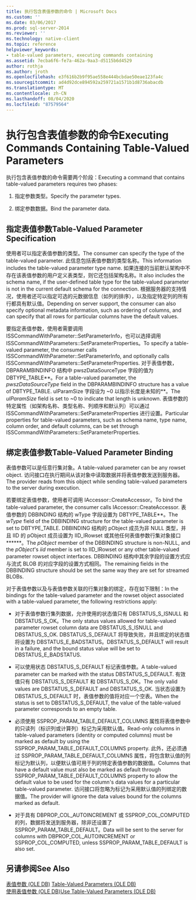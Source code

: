 ```yaml
---
title: 执行包含表值参数的命令 | Microsoft Docs
ms.custom: ''
ms.date: 03/06/2017
ms.prod: sql-server-2014
ms.reviewer: ''
ms.technology: native-client
ms.topic: reference
helpviewer_keywords:
- table-valued parameters, executing commands containing
ms.assetid: 7ecba6f6-fe7a-462a-9aa3-d5115b6d4529
author: rothja
ms.author: jroth
ms.openlocfilehash: e3f616b2b9f95ae558e444bcbdae50eae123fa4c
ms.sourcegitcommit: ad4d92dce894592a259721a1571b1d8736abacdb
ms.translationtype: MT
ms.contentlocale: zh-CN
ms.lasthandoff: 08/04/2020
ms.locfileid: "87579564"
---
```

# <a name="executing-commands-containing-table-valued-parameters"></a><span data-ttu-id="19261-102">执行包含表值参数的命令</span><span class="sxs-lookup"><span data-stu-id="19261-102">Executing Commands Containing Table-Valued Parameters</span></span>
  <span data-ttu-id="19261-103">执行包含表值参数的命令需要两个阶段：</span><span class="sxs-lookup"><span data-stu-id="19261-103">Executing a command that contains table-valued parameters requires two phases:</span></span>  
  
1.  <span data-ttu-id="19261-104">指定参数类型。</span><span class="sxs-lookup"><span data-stu-id="19261-104">Specify the parameter types.</span></span>  
  
2.  <span data-ttu-id="19261-105">绑定参数数据。</span><span class="sxs-lookup"><span data-stu-id="19261-105">Bind the parameter data.</span></span>  
  
## <a name="table-valued-parameter-specification"></a><span data-ttu-id="19261-106">指定表值参数</span><span class="sxs-lookup"><span data-stu-id="19261-106">Table-Valued Parameter Specification</span></span>  
 <span data-ttu-id="19261-107">使用者可以指定表值参数的类型。</span><span class="sxs-lookup"><span data-stu-id="19261-107">The consumer can specify the type of the table-valued parameter.</span></span> <span data-ttu-id="19261-108">此信息包括表值参数的类型名称。</span><span class="sxs-lookup"><span data-stu-id="19261-108">This information includes the table-valued parameter type name.</span></span> <span data-ttu-id="19261-109">如果连接的当前默认架构中不存在该表值参数的用户定义表类型，则它还包括架构名称。</span><span class="sxs-lookup"><span data-stu-id="19261-109">It also includes the schema name, if the user-defined table type for the table-valued parameter is not in the current default schema for the connection.</span></span> <span data-ttu-id="19261-110">根据服务器的支持情况，使用者还可以指定可选的元数据信息（如列的排序），以及指定特定列的所有行都具有默认值。</span><span class="sxs-lookup"><span data-stu-id="19261-110">Depending on server support, the consumer can also specify optional metadata information, such as ordering of columns, and can specify that all rows for particular columns have the default values.</span></span>  
  
 <span data-ttu-id="19261-111">要指定表值参数，使用者需要调用 ISSCommandWithParameter::SetParameterInfo，也可以选择调用 ISSCommandWithParameters::SetParameterProperties。</span><span class="sxs-lookup"><span data-stu-id="19261-111">To specify a table-valued parameter, the consumer calls ISSCommandWithParameter::SetParameterInfo, and optionally calls ISSCommandWithParameters::SetParameterProperties.</span></span> <span data-ttu-id="19261-112">对于表值参数，DBPARAMBINDINFO 结构中 pwszDataSourceType 字段的值为 DBTYPE_TABLE\*\*。</span><span class="sxs-lookup"><span data-stu-id="19261-112">For a table-valued parameter, the *pwszDataSourceType* field in the DBPARAMBINDINFO structure has a value of DBTYPE_TABLE.</span></span> <span data-ttu-id="19261-113">ulParamSize 字段设为 ~0 以指示长度是未知的\*\*。</span><span class="sxs-lookup"><span data-stu-id="19261-113">The *ulParamSize* field is set to ~0 to indicate that length is unknown.</span></span> <span data-ttu-id="19261-114">表值参数的特定属性（如架构名称、类型名称、列顺序和默认列）可以通过 ISSCommandWithParameters::SetParameterProperties 进行设置。</span><span class="sxs-lookup"><span data-stu-id="19261-114">Particular properties for table-valued parameters, such as schema name, type name, column order, and default columns, can be set through ISSCommandWithParameters::SetParameterProperties.</span></span>  
  
## <a name="table-valued-parameter-binding"></a><span data-ttu-id="19261-115">绑定表值参数</span><span class="sxs-lookup"><span data-stu-id="19261-115">Table-Valued Parameter Binding</span></span>  
 <span data-ttu-id="19261-116">表值参数可以是任意行集对象。</span><span class="sxs-lookup"><span data-stu-id="19261-116">A table-valued parameter can be any rowset object.</span></span> <span data-ttu-id="19261-117">访问接口在执行期间从该对象中读取数据并将表值参数发送到服务器。</span><span class="sxs-lookup"><span data-stu-id="19261-117">The provider reads from this object while sending table-valued parameters to the server during execution.</span></span>  
  
 <span data-ttu-id="19261-118">若要绑定表值参数，使用者可调用 IAccessor::CreateAccessor。</span><span class="sxs-lookup"><span data-stu-id="19261-118">To bind the table-valued parameter, the consumer calls IAccessor::CreateAccessor.</span></span> <span data-ttu-id="19261-119">表值参数的 DBBINDING 结构的 wType 字段设置为 DBTYPE_TABLE\*\*。</span><span class="sxs-lookup"><span data-stu-id="19261-119">The *wType* field of the DBBINDING structure for the table-valued parameter is set to DBTYPE_TABLE.</span></span> <span data-ttu-id="19261-120">DBBINDING 结构的 pObject 成员为非 NULL 类型，并且 IID 的 pObject 成员设置为 IID_IRowset 或其他任何表值参数行集对象接口\*\*\*\*\*\*。</span><span class="sxs-lookup"><span data-stu-id="19261-120">The *pObject* member of the DBBINDING structure is non-NULL, and the *pObject*'s *iid* member is set to IID_IRowset or any other table-valued parameter rowset object interfaces.</span></span> <span data-ttu-id="19261-121">DBBINDING 结构中其余字段的设置方式应与流式 BLOB 的对应字段的设置方式相同。</span><span class="sxs-lookup"><span data-stu-id="19261-121">The remaining fields in the DBBINDING structure should be set the same way they are set for streamed BLOBs.</span></span>  
  
 <span data-ttu-id="19261-122">对于表值参数以及与表值参数关联的行集对象的绑定，存在如下限制：</span><span class="sxs-lookup"><span data-stu-id="19261-122">In the bindings for the table-valued parameter and the rowset object associated with a table-valued parameter, the following restrictions apply:</span></span>  
  
-   <span data-ttu-id="19261-123">对于表值参数行集列数据，允许使用的状态值只有 DBSTATUS_S_ISNULL 和 DBSTATUS_S_OK。</span><span class="sxs-lookup"><span data-stu-id="19261-123">The only status values allowed for table-valued parameter rowset column data are DBSTATUS_S_ISNULL and DBSTATUS_S_OK.</span></span> <span data-ttu-id="19261-124">DBSTATUS_S_DEFAULT 将导致失败，并且绑定的状态值将设置为 DBSTATUS_E_BADSTATUS。</span><span class="sxs-lookup"><span data-stu-id="19261-124">DBSTATUS_S_DEFAULT will result in a failure, and the bound status value will be set to DBSTATUS_E_BADSTATUS.</span></span>  
  
-   <span data-ttu-id="19261-125">可以使用状态 DBSTATUS_S_DEFAULT 标记表值参数。</span><span class="sxs-lookup"><span data-stu-id="19261-125">A table-valued parameter can be marked with the status DBSTATUS_S_DEFAULT.</span></span> <span data-ttu-id="19261-126">有效值只有 DBSTATUS_S_DEFAULT 和 DBSTATUS_S_OK。</span><span class="sxs-lookup"><span data-stu-id="19261-126">The only valid values are DBSTATUS_S_DEFAULT and DBSTATUS_S_OK.</span></span> <span data-ttu-id="19261-127">当状态设置为 DBSTATUS_S_DEFAULT 时，表值参数的值将对应一个空表。</span><span class="sxs-lookup"><span data-stu-id="19261-127">When the status is set to DBSTATUS_S_DEFAULT, the value of the table-valued parameter corresponds to an empty table.</span></span>  
  
-   <span data-ttu-id="19261-128">必须使用 SSPROP_PARAM_TABLE_DEFAULT_COLUMNS 属性将表值参数中的只读列（标识列或计算列）标记为采用默认值。</span><span class="sxs-lookup"><span data-stu-id="19261-128">Read-only columns in table-valued parameters (identity or computed columns) must be marked as default by using the SSPROP_PARAM_TABLE_DEFAULT_COLUMNS property.</span></span> <span data-ttu-id="19261-129">此外，还必须通过 SSPROP_PARAM_TABLE_DEFAULT_COLUMNS 属性，将包含默认值的列标记为默认列，以便默认值可用于列的特定表值参数的数据值。</span><span class="sxs-lookup"><span data-stu-id="19261-129">Columns that have a default value must also be marked as default through SSPROP_PARAM_TABLE_DEFAULT_COLUMNS property to allow the default value to be used for the column's data values for a particular table-valued parameter.</span></span> <span data-ttu-id="19261-130">访问接口将忽略为标记为采用默认值的列绑定的数据值。</span><span class="sxs-lookup"><span data-stu-id="19261-130">The provider will ignore the data values bound for the columns marked as default.</span></span>  
  
-   <span data-ttu-id="19261-131">对于具有 DBPROP_COL_AUTOINCREMENT 或 SSPROP_COL_COMPUTED 的列，数据将发送到服务器，除非还设置了 SSPROP_PARAM_TABLE_DEFAULT。</span><span class="sxs-lookup"><span data-stu-id="19261-131">Data will be sent to the server for columns with DBPROP_COL_AUTOINCREMENT or SSPROP_COL_COMPUTED, unless SSPROP_PARAM_TABLE_DEFAULT is also set.</span></span>  
  
## <a name="see-also"></a><span data-ttu-id="19261-132">另请参阅</span><span class="sxs-lookup"><span data-stu-id="19261-132">See Also</span></span>  
 <span data-ttu-id="19261-133">[表值参数 &#40;OLE DB&#41;](table-valued-parameters-ole-db.md) </span><span class="sxs-lookup"><span data-stu-id="19261-133">[Table-Valued Parameters &#40;OLE DB&#41;](table-valued-parameters-ole-db.md) </span></span>  
 [<span data-ttu-id="19261-134">使用表值参数 (OLE DB)</span><span class="sxs-lookup"><span data-stu-id="19261-134">Use Table-Valued Parameters &#40;OLE DB&#41;</span></span>](../native-client-ole-db-how-to/use-table-valued-parameters-ole-db.md)  
  
  
